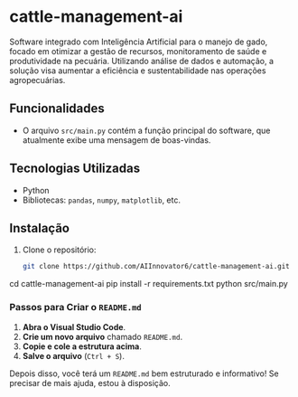 # cattle-management-ai
Software integrado com Inteligência Artificial para o manejo de gado, focado em otimizar a gestão de recursos, monitoramento de saúde e produtividade na pecuária. Utilizando análise de dados e automação, a solução visa aumentar a eficiência e sustentabilidade nas operações agropecuárias.

## Funcionalidades
- O arquivo `src/main.py` contém a função principal do software, que atualmente exibe uma mensagem de boas-vindas.

## Tecnologias Utilizadas
- Python
- Bibliotecas: `pandas`, `numpy`, `matplotlib`, etc.

## Instalação
1. Clone o repositório:
   ```bash
   git clone https://github.com/AIInnovator6/cattle-management-ai.git
cd cattle-management-ai
pip install -r requirements.txt
python src/main.py

### Passos para Criar o `README.md`

1. **Abra o Visual Studio Code**.
2. **Crie um novo arquivo** chamado `README.md`.
3. **Copie e cole a estrutura acima**.
4. **Salve o arquivo** (`Ctrl + S`).

Depois disso, você terá um `README.md` bem estruturado e informativo! Se precisar de mais ajuda, estou à disposição.


